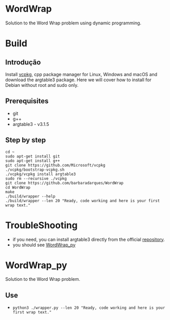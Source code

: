 # WordWrap
Solution to the Word Wrap problem using dynamic programming.

# Build
## Introdução
Install [vcpkg](https://docs.microsoft.com/pt-br/cpp/build/vcpkg),
cpp package manager for Linux, Windows and macOS and download
the argtable3 package. Here we will cover how to install for Debian
without root and sudo only.

## Prerequisites
 - git
 - g++
 - argtable3 - v3.1.5

## Step by step
```
cd ~
sudo apt-get install git
sudo apt-get install g++
git clone https://github.com/Microsoft/vcpkg
./vcpkg/bootstrap-vcpkg.sh
./vcpkg/vcpkg install argtable3
sudo rm --recursive ./vcpkg
git clone https://github.com/barbaradarques/WordWrap
cd WordWrap
make
./build/wrapper --help
./build/wrapper --len 20 "Ready, code working and here is your first wrap text."
```

# TroubleShooting
 - if you need, you can install argtable3 directly from the official [repository](https://github.com/argtable/argtable3).
 - you should see [WordWrap_py](https://github.com/AlexandroGonSan/WordWrap_py)

# WordWrap_py
Solution to the Word Wrap problem.
## Use
 - `python3 ./wrapper.py --len 20 "Ready, code working and here is your first wrap text."`
